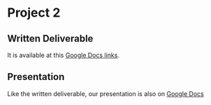 # Project 2

## Written Deliverable

It is available at this [Google Docs links](https://docs.google.com/document/d/1kYYr4QqPfMpYQgewb-cB7ZR34j45LtVelly6SjCRhkQ/edit?usp=sharing).

## Presentation

Like the written deliverable, our presentation is also on [Google Docs](https://docs.google.com/presentation/d/1Nqu51MUb6-oDF6_FgKYdPo-4WWv-X1daJntpUcbt7DU/edit?usp=sharing)

